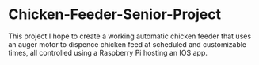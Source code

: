 # Chicken-Feeder-Senior-Project
This project I hope to create a working automatic chicken feeder that uses an auger motor to dispence chicken feed at scheduled and customizable times, all controlled using a Raspberry Pi hosting an IOS app.
